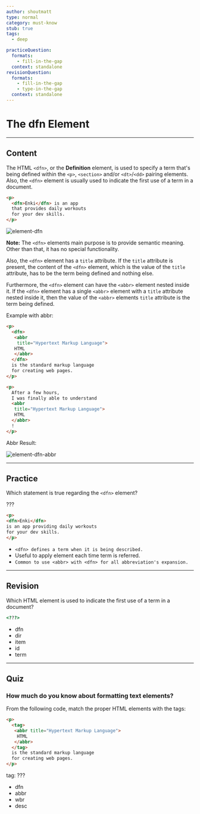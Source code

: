 ```yaml
---
author: shoutmatt
type: normal
category: must-know
stub: true
tags:
  - deep

practiceQuestion:
  formats:
    - fill-in-the-gap
  context: standalone
revisionQuestion:
  formats:
    - fill-in-the-gap
    - type-in-the-gap
  context: standalone
---
```


# The dfn Element


---

## Content

The HTML `<dfn>`, or the **Definition** element, is used to specify a term that's being defined within the `<p>`, `<section>` and/or `<dt>`/`<dd>` pairing elements. Also, the `<dfn>` element is usually used to indicate the first use of a term in a document.

```html
<p>
  <dfn>Enki</dfn> is an app
  that provides daily workouts
  for your dev skills.
</p>
```

![element-dfn](https://img.enkipro.com/a4baae13adcf71436592b38eae34faa9.png)

**Note:** The `<dfn>` elements main purpose is to provide semantic meaning. Other than that, it has no special functionality.

Also, the `<dfn>` element has a `title` attribute. If the `title` attribute is present, the content of the `<dfn>` element, which is the value of the `title` attribute, has to be the term being defined and nothing else.

Furthermore, the `<dfn>` element can have the `<abbr>` element nested inside it. If the `<dfn>` element has a single `<abbr>` element with a `title` attribute nested inside it, then the value of the `<abbr>` elements `title` attribute is the term being defined.

Example with abbr:

```html
<p>
  <dfn>
   <abbr
    title="Hypertext Markup Language">
   HTML
   </abbr>
  </dfn>
  is the standard markup language
  for creating web pages.
</p>

<p>
  After a few hours,
  I was finally able to understand
  <abbr
   title="Hypertext Markup Language">
   HTML
  </abbr>
  !
</p>
```

Abbr Result:

![element-dfn-abbr](https://img.enkipro.com/90a7f02d339751f2f5499d5bc092b7b1.png)


---

## Practice

Which statement is true regarding the `<dfn>` element?

???

```html
<p>
<dfn>Enki</dfn>
is an app providing daily workouts
for your dev skills.
</p>
```

- `<dfn> defines a term when it is being described.`
- Useful to apply element each time term is referred.
- `Common to use <abbr> with <dfn> for all abbreviation's expansion.`


---

## Revision

Which HTML element is used to indicate the first use of a term in a document?

```html
<???>
```

- dfn
- dir
- item
- id
- term


---

## Quiz

### How much do you know about formatting text elements?


From the following code, match the proper HTML elements with the tags:

```html
<p>
  <tag>
   <abbr title="Hypertext Markup Language">
    HTML
   </abbr>
  </tag>
  is the standard markup language
  for creating web pages.
</p>
```

tag: ???

- dfn
- abbr
- wbr
- desc
